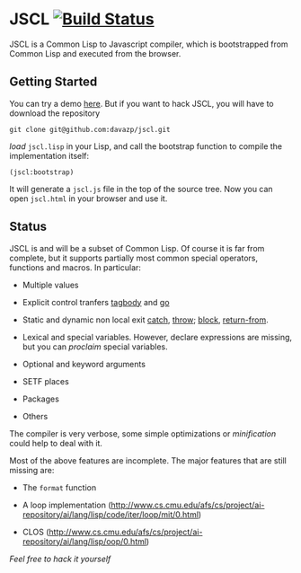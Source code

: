 # JSCL	[![Build Status](https://travis-ci.org/davazp/jscl.svg?branch=master)](https://travis-ci.org/davazp/jscl)

JSCL is a Common Lisp to Javascript compiler, which is bootstrapped
from Common Lisp and executed from the browser.

## Getting Started

You can try a demo [here](http://davazp.net/jscl/jscl.html). But if
you want to hack JSCL, you will have to download the repository

    git clone git@github.com:davazp/jscl.git

*load* `jscl.lisp` in your Lisp, and call the bootstrap function to
compile the implementation itself:

    (jscl:bootstrap)

It will generate a `jscl.js` file in the top of the source tree. Now
you can open `jscl.html` in your browser and use it.

## Status

JSCL is and will be a subset of Common Lisp. Of course it is far from
complete, but it supports partially most common special operators,
functions and macros. In particular:

- Multiple values

- Explicit control tranfers
  [tagbody](http://www.lispworks.com/documentation/HyperSpec/Body/s_tagbod.htm)
  and [go](http://www.lispworks.com/documentation/HyperSpec/Body/s_go.htm)

- Static and dynamic non local exit [catch](http://www.lispworks.com/documentation/HyperSpec/Body/s_catch.htm), 
  [throw](http://www.lispworks.com/documentation/HyperSpec/Body/s_throw.htm); 
  [block](http://www.lispworks.com/documentation/HyperSpec/Body/s_block.htm),
  [return-from](http://www.lispworks.com/documentation/HyperSpec/Body/s_ret_fr.htm).

- Lexical and special variables. However, declare expressions are
  missing, but you can *proclaim* special variables.

- Optional and keyword arguments

- SETF places

- Packages

- Others

The compiler is very verbose, some simple optimizations or
*minification* could help to deal with it.

Most of the above features are incomplete. The major features that are still missing are:

- The `format` function

- A loop implementation 
  (http://www.cs.cmu.edu/afs/cs/project/ai-repository/ai/lang/lisp/code/iter/loop/mit/0.html)

- CLOS 
  (http://www.cs.cmu.edu/afs/cs/project/ai-repository/ai/lang/lisp/oop/0.html)


*Feel free to hack it yourself*
